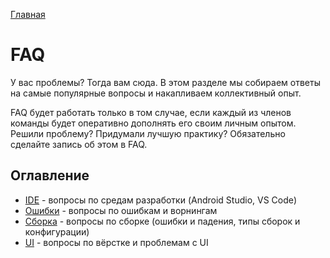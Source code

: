 [Главная](../main.md)

# FAQ

У вас проблемы? Тогда вам сюда. В этом разделе мы собираем ответы на 
самые популярные вопросы и накапливаем коллективный опыт. 

FAQ будет работать только в том случае, если каждый из членов команды 
будет оперативно дополнять его своим личным опытом. Решили проблему? 
Придумали лучшую практику? Обязательно сделайте запись об этом в FAQ.

## Оглавление
- [IDE](ide.md) - вопросы по средам разработки (Android Studio, VS 
Code)
- [Ошибки](errors.md) - вопросы по ошибкам и ворнингам
- [Сборка](builds.md) - вопросы по сборке (ошибки и падения, типы сборок и конфигурации)
- [UI](ui.md) - вопросы по вёрстке и проблемам с UI
